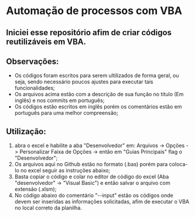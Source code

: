 # Automação de processos com VBA

## Iniciei esse repositório afim de criar códigos reutilizáveis em VBA.

## Observações:

- Os códigos foram escritos para serem ultilizados de forma geral, ou seja, sendo necessário poucos ajustes para executar tais funcionalidades;
- Os arquivos acima estão com a descrição de sua função no titulo (Em inglês) e nos commits em português;
- Os códigos estão escritos em inglês porém os comentários estão em português para uma melhor compreensão;

## Utilização:

1. abra o excel e habilite a aba "Desenvolvedor" em: Arquivos -> Opções -> Personalizar Faixa de Opções -> então em "Guias Principais" flag o "Desenvolvedor";
2. Os arquivos aqui no Github estão no formato (.bas) porém para coloca-lo no excel seguir as instruções abaixo;
3. Basta copiar o código e colar no editor de código do excel (Aba "desenvolvedor" -> "Visual Basic") e então salvar o arquivo com extensão (.xlsm);
4. No código abaixo do comentário "--input" estão os códigos onde devem ser inseridas as informações solicitadas, afim de executar o VBA no local correto da planilha.
